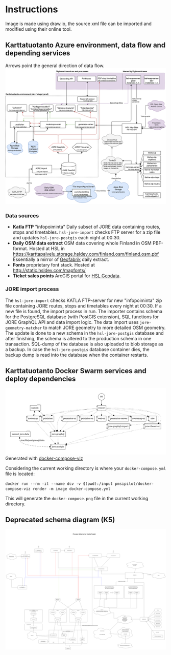 # Instructions

Image is made using draw.io, the source xml file can be imported and modified using their online tool.

## Karttatuotanto Azure environment, data flow and depending services

Arrows point the general direction of data flow.
![Karttatuotanto data flow and depending services](karttatuotanto-flow.png)

### Data sources

- **Katla FTP** "infopoiminta" Daily subset of JORE data containing routes, stops and timetables. `hsl-jore-import` checks FTP server for a zip file and updates `hsl-jore-postgis` each night at 00:30.
- **Daily OSM data extract** OSM data covering whole Finland in OSM PBF-format. Hosted at HSL in https://karttapalvelu.storage.hsldev.com/finland.osm/finland.osm.pbf Essentially a mirror of [Geofabrik](https://download.geofabrik.de/europe/finland.html) daily extract.
- **Fonts** proprietary font stack. Hosted at http://static.hsldev.com/mapfonts/
- **Ticket sales points** ArcGIS portal for [HSL Geodata](https://public-transport-hslhrt.opendata.arcgis.com/datasets/hsln-myyntipisteet).

### JORE import process

The `hsl-jore-import` checks KATLA FTP-server for new "infopoiminta" zip file containing JORE routes, stops and timetables every night at 00:30. If a new file is found, the import process in run. The importer contains schema for the PostgreSQL database (with PostGIS extension), SQL functions for JORE GraphQL API and data import logic. The data import uses `jore-geometry-matcher` to match JORE geometry to more detailed OSM geometry. The update is done to a new schema in the `hsl-jore-postgis` database and after finishing, the schema is altered to the production schema in one transaction. SQL-dump of the database is also uploaded to blob storage as a backup. In case the `hsl-jore-postgis` database container dies, the backup dump is read into the database when the container restarts.

## Karttatuotanto Docker Swarm services and deploy dependencies

![Karttatuotanto docker services](docker-services.png)
Generated with [docker-compose-viz](https://github.com/pmsipilot/docker-compose-viz)

Considering the current working directory is where your `docker-compose.yml` file is located:

```
docker run --rm -it --name dcv -v $(pwd):/input pmsipilot/docker-compose-viz render -m image docker-compose.yml
```

This will generate the `docker-compose.png` file in the current working directory.

## Deprecated schema diagram (K5)

![Process schema](diagram.png)
